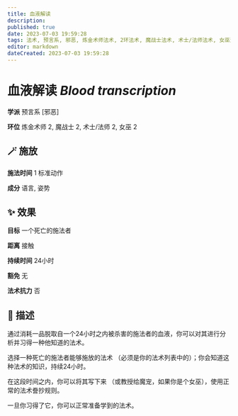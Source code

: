 ```yaml
---
title: 血液解读
description: 
published: true
date: 2023-07-03 19:59:28
tags: 法术, 预言系, 邪恶, 炼金术师法术, 2环法术, 魔战士法术, 术士/法师法术, 女巫法术
editor: markdown
dateCreated: 2023-07-03 19:59:28
---
```


# **血液解读** *Blood transcription*

**学派** 预言系 \[邪恶\] 

**环位** 炼金术师 2, 魔战士 2, 术士/法师 2, 女巫 2

## 🪄 施放

**施法时间** 1 标准动作

**成分** 语言, 姿势

## ✨ 效果 

**目标** 一个死亡的施法者 

**距离** 接触  

**持续时间** 24小时 

**豁免** 无

**法术抗力** 否

## 📖 描述

通过消耗一品脱取自一个24小时之内被杀害的施法者的血液，你可以对其进行分析并习得一种他知道的法术。

选择一种死亡的施法者能够施放的法术 （必须是你的法术列表中的）；你会知道这种法术的知识，持续24小时。

在这段时间之内，你可以将其写下来 （或教授给魔宠，如果你是个女巫），使用正常的法术誊抄规则。

一旦你习得了它，你可以正常准备学到的法术。
    